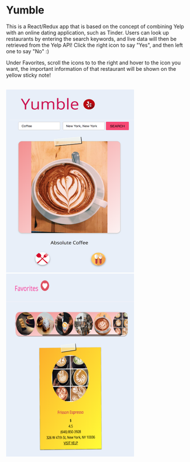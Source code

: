 # Yumble

This is a React/Redux app that is based on the concept of combining Yelp with an online dating application, such as Tinder. Users can look up restaurants by entering the search keywords, and live data will then be retrieved from the Yelp API! Click the right icon to say "Yes", and then left one to say "No" :) 

Under Favorites, scroll the icons to to the right and hover to the icon you want, the important information of that restaurant will be shown on the yellow sticky note! 

<br>
<img height="500" width ="350" src="https://github.com/ringoyip0901/yumble/blob/master/Yumble.png" />
<img height="500" width="350" src="https://github.com/ringoyip0901/yumble/blob/master/favorites.png" />
<br>

